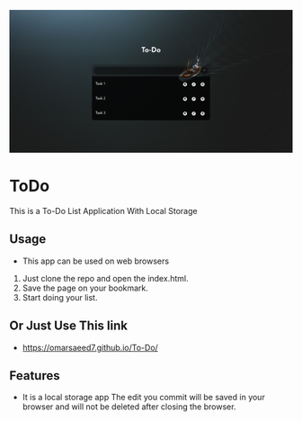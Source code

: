 ![Image](image.png)
# ToDo
This is a To-Do List Application With Local Storage
## Usage
- This app can be used on web browsers 
1. Just clone the repo and open the index.html.
2. Save the page on your bookmark.
3. Start doing your list.
## Or Just Use This link
- https://omarsaeed7.github.io/To-Do/
## Features
- It is a local storage app
The edit you commit will be saved in your browser and will not be deleted after closing the browser.
